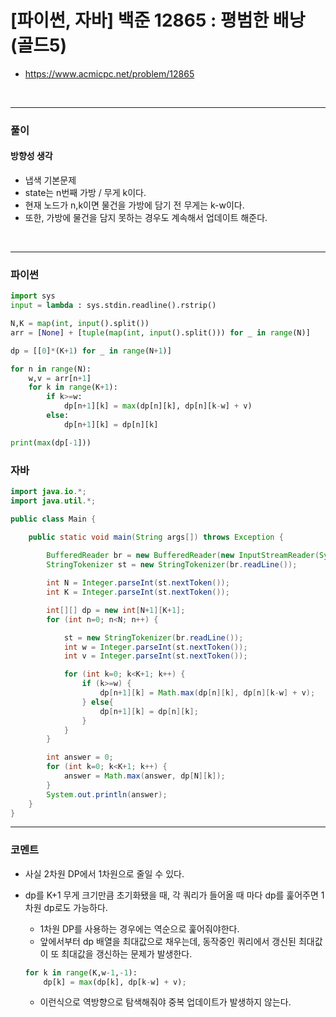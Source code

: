# **[파이썬, 자바] 백준 12865 : 평범한 배낭 (골드5)**
* https://www.acmicpc.net/problem/12865
<br>


---

### **풀이**

#### **방향성 생각**
* 냅색 기본문제
* state는 n번째 가방 / 무게 k이다.
* 현재 노드가 n,k이면 물건을 가방에 담기 전 무게는 k-w이다.
* 또한, 가방에 물건을 담지 못하는 경우도 계속해서 업데이트 해준다.

<br>

---

### **파이썬**
```python
import sys
input = lambda : sys.stdin.readline().rstrip()

N,K = map(int, input().split())
arr = [None] + [tuple(map(int, input().split())) for _ in range(N)]

dp = [[0]*(K+1) for _ in range(N+1)]

for n in range(N):
    w,v = arr[n+1]
    for k in range(K+1):
        if k>=w:
            dp[n+1][k] = max(dp[n][k], dp[n][k-w] + v)
        else:
            dp[n+1][k] = dp[n][k]

print(max(dp[-1]))
```

### **자바**
```java
import java.io.*;
import java.util.*;

public class Main {

    public static void main(String args[]) throws Exception {
        
        BufferedReader br = new BufferedReader(new InputStreamReader(System.in));
        StringTokenizer st = new StringTokenizer(br.readLine());

        int N = Integer.parseInt(st.nextToken());
        int K = Integer.parseInt(st.nextToken());

        int[][] dp = new int[N+1][K+1];
        for (int n=0; n<N; n++) {

            st = new StringTokenizer(br.readLine());
            int w = Integer.parseInt(st.nextToken());
            int v = Integer.parseInt(st.nextToken());

            for (int k=0; k<K+1; k++) {
                if (k>=w) {
                    dp[n+1][k] = Math.max(dp[n][k], dp[n][k-w] + v);
                } else{
                    dp[n+1][k] = dp[n][k];
                }
            }
        }

        int answer = 0;
        for (int k=0; k<K+1; k++) {
            answer = Math.max(answer, dp[N][k]);
        }
        System.out.println(answer);
    }
}
```

---

### **코멘트**

* 사실 2차원 DP에서 1차원으로 줄일 수 있다.
* dp를 K+1 무게 크기만큼 초기화됐을 때, 각 쿼리가 들어올 때 마다 dp를 훑어주면 1차원 dp로도 가능하다.
  * 1차원 DP를 사용하는 경우에는 역순으로 훑어줘야한다.
  * 앞에서부터 dp 배열을 최대값으로 채우는데, 동작중인 쿼리에서 갱신된 최대값이 또 최대값을 갱신하는 문제가 발생한다.
  
  ```python
  for k in range(K,w-1,-1):
      dp[k] = max(dp[k], dp[k-w] + v); 
  ```
  * 이런식으로 역방향으로 탐색해줘야 중복 업데이트가 발생하지 않는다.